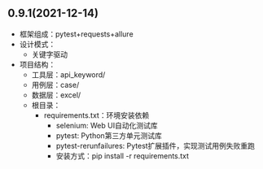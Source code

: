## 0.9.1(2021-12-14)

- 框架组成：pytest+requests+allure
- 设计模式：
  - 关键字驱动
- 项目结构：
  - 工具层：api_keyword/
  - 用例层：case/
  - 数据层：excel/
  - 根目录：
    - requirements.txt：环境安装依赖
      - selenium: Web UI自动化测试库
      - pytest: Python第三方单元测试库
      - pytest-rerunfailures: Pytest扩展插件，实现测试用例失败重跑
      - 安装方式：pip install -r requirements.txt
      

